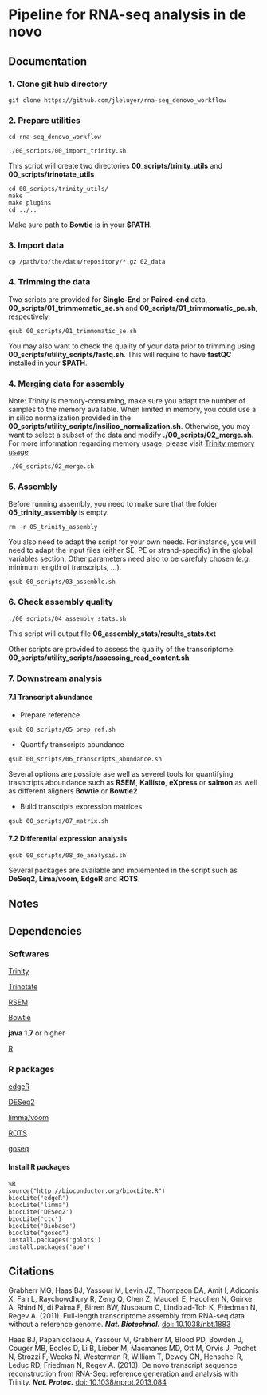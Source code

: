 # Pipeline for RNA-seq analysis in de novo

## Documentation

### 1. Clone git hub directory

```
git clone https://github.com/jleluyer/rna-seq_denovo_workflow
```

### 2. Prepare utilities

```
cd rna-seq_denovo_workflow

./00_scripts/00_import_trinity.sh
```
This script will create two directories **00_scripts/trinity_utils** and **00_scripts/trinotate_utils**

```
cd 00_scripts/trinity_utils/
make
make plugins
cd ../..
```

Make sure path to **Bowtie** is in your **$PATH**.

### 3. Import data

```
cp /path/to/the/data/repository/*.gz 02_data
```

### 4. Trimming the data

Two scripts are provided for **Single-End** or **Paired-end** data, **00_scripts/01_trimmomatic_se.sh** and **00_scripts/01_trimmomatic_pe.sh**, respectively.

```
qsub 00_scripts/01_trimmomatic_se.sh
```

You may also want to check the quality of your data prior to trimming using **00_scripts/utility_scripts/fastq.sh**. This will require to have **fastQC** installed in your **$PATH**.

### 4. Merging data for assembly

Note: Trinity is memory-consuming, make sure you adapt the number of samples to the memory available. When limited in memory, you could use a in silico normalization provided in the **00_scripts/utility_scripts/insilico_normalization.sh**. Otherwise, you may want to select a subset of the data and modify **./00_scripts/02_merge.sh**. For more information regarding memory usage, please visit [Trinity memory usage](http://trinityrnaseq.github.io/performance/mem.html) 

```
./00_scripts/02_merge.sh
```

### 5. Assembly

Before running assembly, you need to make sure that the folder **05_trinity_assembly** is empty.

```
rm -r 05_trinity_assembly
```
You also need to adapt the script for your own needs. For instance, you will need to adapt the input files (either SE, PE or strand-specific) in the global variables section. Other parameters need also to be carefuly chosen (_e.g_: minimum length of transcripts, ...).

```
qsub 00_scripts/03_assemble.sh
```

### 6. Check assembly quality

```
./00_scripts/04_assembly_stats.sh
```
This script will output file **06_assembly_stats/results_stats.txt**

Other scripts are provided to assess the quality of the transcriptome:
**00_scripts/utility_scripts/assessing_read_content.sh**


### 7. Downstream analysis

#### 7.1 Transcript abundance

* Prepare reference

```
qsub 00_scripts/05_prep_ref.sh
```

* Quantify transcripts abundance

```
qsub 00_scripts/06_transcripts_abundance.sh
```

Several options are possible ase well as severel tools for quantifying trasncripts aboundance such as **RSEM**, **Kallisto**, **eXpress** or **salmon** as well as different aligners **Bowtie** or **Bowtie2**

* Build transcripts expression matrices

```
qsub 00_scripts/07_matrix.sh
```


#### 7.2 Differential expression analysis

```
qsub 00_scripts/08_de_analysis.sh
```

Several packages are available and implemented in the script such as **DeSeq2**, **Lima/voom**, **EdgeR** and **ROTS**.

## Notes



## Dependencies

### Softwares

[Trinity](https://github.com/trinityrnaseq/trinityrnaseq)

[Trinotate](https://github.com/Trinotate/Trinotate)

[RSEM](https://github.com/deweylab/RSEM)

[Bowtie](http://bowtie-bio.sourceforge.net/index.shtml)

**java 1.7** or higher

[R](https://www.r-project.org/)

### R packages

[edgeR](http://bioconductor.org/packages/release/bioc/html/edgeR.html)

[DESeq2](http://bioconductor.org/packages/release/bioc/html/DESeq2.html)

[limma/voom](http://bioconductor.org/packages/release/bioc/html/limma.html)

[ROTS](http://www.btk.fi/research/research-groups/elo/software/rots/)

[goseq](http://www.bioconductor.org/packages/release/bioc/html/goseq.html)

#### Install R packages

```
%R
source("http://bioconductor.org/biocLite.R")
biocLite('edgeR')
biocLite('limma')
biocLite('DESeq2')
biocLite('ctc')
biocLite('Biobase')
bioclite("goseq")
install.packages('gplots')
install.packages('ape')
```

## Citations

Grabherr MG, Haas BJ, Yassour M, Levin JZ, Thompson DA, Amit I, Adiconis X, Fan L, Raychowdhury R, Zeng Q, Chen Z, Mauceli E, Hacohen N, Gnirke A, Rhind N, di Palma F, Birren BW, Nusbaum C, Lindblad-Toh K, Friedman N, Regev A. (2011). Full-length transcriptome assembly from RNA-seq data without a reference genome. **_Nat. Biotechnol._** [doi: 10.1038/nbt.1883](http://www.ncbi.nlm.nih.gov/pubmed/21572440)

Haas BJ, Papanicolaou A, Yassour M, Grabherr M, Blood PD, Bowden J, Couger MB, Eccles D, Li B, Lieber M, Macmanes MD, Ott M, Orvis J, Pochet N, Strozzi F, Weeks N, Westerman R, William T, Dewey CN, Henschel R, Leduc RD, Friedman N, Regev A. (2013). De novo transcript sequence reconstruction from RNA-Seq: reference generation and analysis with Trinity. **_Nat. Protoc._** [doi:  10.1038/nprot.2013.084](http://www.ncbi.nlm.nih.gov/pmc/articles/PMC3875132/)
